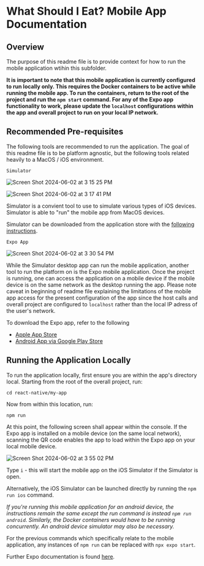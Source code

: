 # What Should I Eat? Mobile App Documentation

## Overview

The purpose of this readme file is to provide context for how to run the mobile application wtihin this subfolder. 

**It is important to note that this mobile application is currently configured to run locally only. 
This requires the Docker containers to be active while running the mobile app. To run the containers, return to the root of the project and run the `npm start` command.
For any of the Expo app functionality to work, please update the `localhost` configurations within the app and overall project to run on your local IP network.**

## Recommended Pre-requisites

The following tools are recommended to run the application. 
The goal of this readme file is to be platform agnostic, but the following tools related heavily to a MacOS / iOS environment.

`Simulator`

![Screen Shot 2024-06-02 at 3 15 25 PM](https://github.com/torieee/WSIE/assets/122702221/128680e0-516c-476f-bce4-6506eb43dd99)

![Screen Shot 2024-06-02 at 3 17 41 PM](https://github.com/torieee/WSIE/assets/122702221/9feae954-11c8-47de-aafe-72047407ad98)

Simulator is a convient tool to use to simulate various types of iOS devices. Simulator is able to "run" the mobile app from MacOS devices.

Simulator can be downloaded from the application store with the [following instructions](https://developer.apple.com/documentation/safari-developer-tools/installing-xcode-and-simulators).

`Expo App`

![Screen Shot 2024-06-02 at 3 30 54 PM](https://github.com/torieee/WSIE/assets/122702221/515e06b5-fdc7-4ba2-b84f-1466daa62329)

While the Simulator desktop app can run the mobile application, another tool to run the platform on is the Expo mobile application. Once the project is running, one can access the application on a mobile device if the mobile device is on the same network as the desktop running the app. Please note caveat in beginning of readme file explaining the limitations of the mobile app access for the present configuration of the app since the host calls and overall project are configured to `localhost` rather than the local IP adress of the user's network.

To download the Expo app, refer to the following
- [Apple App Store](https://apps.apple.com/us/app/expo-go/id982107779)
- [Android App via Google Play Store](https://play.google.com/store/apps/details?id=host.exp.exponent&hl=en_US&pli=1)

## Running the Application Locally

To run the application locally, first ensure you are within the app's directory local. Starting from the root of the overall project, run:

`cd react-native/my-app`

Now from within this location, run:

`npm run`

At this point, the following screen shall appear within the console. If the Expo app is installed on a mobile device (on the same local network), scanning the QR code enables the app to load within the Expo app on your local mobile device.

![Screen Shot 2024-06-02 at 3 55 02 PM](https://github.com/torieee/WSIE/assets/122702221/6b3124a4-cfbc-4d26-a3ee-d843e89d258f)

Type `i` - this will start the mobile app on the iOS Simulator if the Simulator is open. 

Alternatively, the iOS Simulator can be launched directly by running the `npm run ios` command.

*If you're running this mobile application for an android device, the instructions remain the same except the run command is instead `npm run android`. Similarly, the Docker containers would have to be running concurrently. An android device simulator may also be necessary.*

For the previous commands which specifically relate to the mobile application, any instances of `npm run` can be replaced with `npx expo start`.

Further Expo documentation is found [here](https://docs.expo.dev/).
